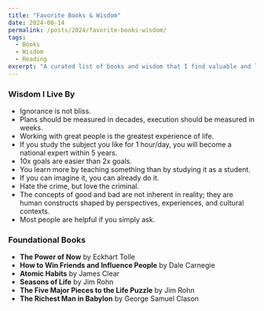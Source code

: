 ```yaml
---
title: "Favorite Books & Wisdom"
date: 2024-08-14
permalink: /posts/2024/favorite-books-wisdom/
tags:
  - Books
  - Wisdom
  - Reading
excerpt: "A curated list of books and wisdom that I find valuable and live by."
---
```


### Wisdom I Live By
*   Ignorance is not bliss.
*   Plans should be measured in decades, execution should be measured in weeks.
*   Working with great people is the greatest experience of life.
*   If you study the subject you like for 1 hour/day, you will become a national expert within 5 years.
*   10x goals are easier than 2x goals.
*   You learn more by teaching something than by studying it as a student.
*   If you can imagine it, you can already do it.
*   Hate the crime, but love the criminal.
*   The concepts of good and bad are not inherent in reality; they are human constructs shaped by perspectives, experiences, and cultural contexts.
*   Most people are helpful if you simply ask.

### Foundational Books
*   **The Power of Now** by Eckhart Tolle
*   **How to Win Friends and Influence People** by Dale Carnegie
*   **Atomic Habits** by James Clear
*   **Seasons of Life** by Jim Rohn
*   **The Five Major Pieces to the Life Puzzle** by Jim Rohn
*   **The Richest Man in Babylon** by George Samuel Clason